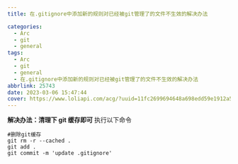```yaml
---
title: 在.gitignore中添加新的规则对已经被git管理了的文件不生效的解决办法

categories:
  - Arc
  - git
  - general
tags:
  - Arc
  - git
  - general
  - 在.gitignore中添加新的规则对已经被git管理了的文件不生效的解决办法
abbrlink: 25743
date: 2023-03-06 15:47:44
cover: https://www.loliapi.com/acg/?uuid=11fc2699694648a698edd59e1912a5d7
---
```


**解决办法：清理下 git 缓存即可**
执行以下命令

```shell
#删除git缓存
git rm -r --cached .
git add .
git commit -m 'update .gitignore'
```